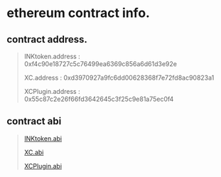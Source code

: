 # ethereum contract info.

## contract address.


> INKtoken.address : 0xf4c90e18727c5c76499ea6369c856a6d61d3e92e
> 
> XC.address : 0xd3970927a9fc6dd00628368f7e72fd8ac90823a1
>
> XCPlugin.address : 0x55c87c2e26f66fd3642645c3f25c9e81a75ec0f4
>

## contract abi

> [INKtoken.abi](./INKtoken.abi)
> 
> [XC.abi](./XC.abi)
> 
> [XCPlugin.abi](./XCPlugin.abi)
> 